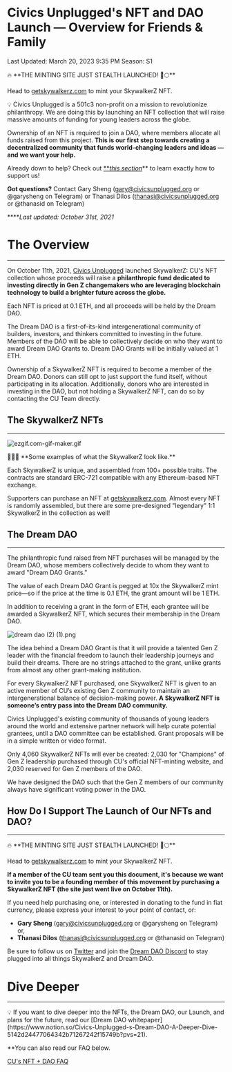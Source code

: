 # Civics Unplugged's NFT and DAO Launch — Overview for Friends & Family

Last Updated: March 20, 2023 9:35 PM
Season: S1

<aside>
🔥 **THE MINTING SITE JUST STEALTH LAUNCHED! 🚀🌕**

Head to [getskywalkerz.com](http://getskywalkerz.com) to mint your SkywalkerZ NFT.

</aside>

<aside>
💡 Civics Unplugged is a 501c3 non-profit on a mission to revolutionize philanthropy. We are doing this by launching an NFT collection that will raise massive amounts of funding for young leaders across the globe.

Ownership of an NFT is required to join a DAO, where members allocate all funds raised from this project. **This is our first step towards creating a decentralized community that funds world-changing leaders and ideas — and we want your help.**

Already down to help? Check out [***this section*](Civics%20Unplugged's%20NFT%20and%20DAO%20Launch%20%E2%80%94%20Overview%20f%20043d75a9a9b84b43ac55ba0fd7f24a91.md)** to learn exactly how to support us! 

**Got questions?** Contact Gary Sheng (gary@civicsunplugged.org or @garysheng on Telegram) or Thanasi Dilos (thanasi@civicsunplugged.org or @thanasid on Telegram)

*****Last updated: October 31st, 2021*

</aside>

# The Overview

---

On October 11th, 2021, [Civics Unplugged](http://www.civicsunplugged.org) launched SkywalkerZ: CU's NFT collection whose proceeds will raise a **philanthropic fund dedicated to investing directly in Gen Z changemakers who are leveraging blockchain technology to build a brighter future across the globe.** 

Each NFT is priced at 0.1 ETH, and all proceeds will be held by the Dream DAO.

The Dream DAO is a first-of-its-kind intergenerational community of builders, investors, and thinkers committed to investing in the future. Members of the DAO will be able to collectively decide on who they want to award Dream DAO Grants to. Dream DAO Grants will be initially valued at 1 ETH.

Ownership of a SkywalkerZ NFT is required to become a member of the Dream DAO. Donors can still opt to just support the fund itself, without participating in its allocation. Additionally, donors who are interested in investing in the DAO, but not holding a SkywalkerZ NFT, can do so by contacting the CU Team directly.

## The SkywalkerZ NFTs

---

![ezgif.com-gif-maker.gif](Civics%20Unplugged's%20NFT%20and%20DAO%20Launch%20%E2%80%94%20Overview%20f%20043d75a9a9b84b43ac55ba0fd7f24a91/ezgif.com-gif-maker.gif)

<aside>
🧑🏽‍🚀 **Some examples of what the SkywalkerZ look like.**

Each SkywalkerZ is unique, and assembled from 100+ possible traits. The contracts are standard ERC-721 compatible with any Ethereum-based NFT exchange.

Supporters can purchase an NFT at [getskywalkerz.com](http://getskywalkerz.com). Almost every NFT is randomly assembled, but there are some pre-designed "legendary" 1:1 SkywalkerZ in the collection as well!

</aside>

## The Dream DAO

---

The philanthropic fund raised from NFT purchases will be managed by the Dream DAO, whose members collectively decide to whom they want to award "Dream DAO Grants."

The value of each Dream DAO Grant is pegged at 10x the SkywalkerZ mint price—so if the price at the time is 0.1 ETH, the grant amount will be 1 ETH.

In addition to receiving a grant in the form of ETH, each grantee will be awarded a SkywalkerZ NFT, which secures their membership in the Dream DAO.

![dream dao (2) (1).png](Civics%20Unplugged's%20NFT%20and%20DAO%20Launch%20%E2%80%94%20Overview%20f%20043d75a9a9b84b43ac55ba0fd7f24a91/dream_dao_(2)_(1).png)

The idea behind a Dream DAO Grant is that it will provide a talented Gen Z leader with the financial freedom to launch their leadership journeys and build their dreams. There are no strings attached to the grant, unlike grants from almost any other grant-making institution.

For every SkywalkerZ NFT purchased, one SkywalkerZ NFT is given to an active member of CU’s existing Gen Z community to maintain an intergenerational balance of decision-making power. **A SkywalkerZ NFT is someone’s entry pass into the Dream DAO community.**

Civics Unplugged's existing community of thousands of young leaders around the world and extensive partner network will help curate potential grantees, until a DAO committee can be established. Grant proposals will be in a simple written or video format. 

Only 4,060 SkywalkerZ NFTs will ever be created: 2,030 for "Champions" of Gen Z leadership purchased through CU's official NFT-minting website, and 2,030 reserved for Gen Z members of the DAO.

We have designed the DAO such that the Gen Z members of our community always have significant voting power in the DAO.

## How Do I Support The Launch of Our NFTs and DAO?

---

<aside>
🔥 **THE MINTING SITE JUST STEALTH LAUNCHED! 🚀🌕**

Head to [getskywalkerz.com](http://getskywalkerz.com) to mint your SkywalkerZ NFT.

</aside>

**If a member of the CU team sent you this document, it's because we want to invite you to be a founding member of this movement by purchasing a SkywalkerZ NFT (the site just went live on October 11th).**

If you need help purchasing one, or interested in donating to the fund in fiat currency, please express your interest to your point of contact, or:

- **Gary Sheng** (gary@civicsunplugged.org or @garysheng on Telegram) or,
- **Thanasi Dilos** (thanasi@civicsunplugged.org or @thanasid on Telegram)

Be sure to follow us on [Twitter](http://twitter.com/civicsunplugged) and join the [Dream DAO Discord](https://discord.gg/TqBCdCb2) to stay plugged into all things SkywalkerZ and Dream DAO.

# Dive Deeper

---

<aside>
💡 If you want to dive deeper into the NFTs, the Dream DAO, our Launch, and plans for the future, read our [Dream DAO whitepaper](https://www.notion.so/Civics-Unplugged-s-Dream-DAO-A-Deeper-Dive-5142d24477064342b71267242f15749b?pvs=21).

**You can also read our FAQ below.

</aside>

[CU's NFT + DAO FAQ](Civics%20Unplugged's%20NFT%20and%20DAO%20Launch%20%E2%80%94%20Overview%20f%20043d75a9a9b84b43ac55ba0fd7f24a91/CU's%20NFT%20+%20DAO%20FAQ%20ca177d81e25f41c5a009ee42d90f6566.md)